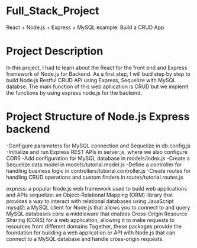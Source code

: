 # Full_Stack_Project
React + Node.js + Express + MySQL example: Build a CRUD App

Project Description
==================
In this project, I had to learn about the React for the front end and Express framework of Node.js for Backend.
As a first step, I will buid step by step to build Node.js Restful CRUD API using Express, Sequelize with MySQL databse.
 The main function of this web apllication is CRUD but we implemt the functions by using express node.js for the backend.

 Project Structure of Node.js Express backend 
=========================================
-Configure parameters for MySQL connection and Sequelize in db.config.js
-Initialize and run Express REST APIs in server.js, where we also configure CORS
-Add configuration for MySQL database in models/index.js
-Create a Sequelize data model in models/tutorial.model.js
-Define a controller for handling business logic in controllers/tutorial.controller.js
-Create routes for handling CRUD operations and custom finders in routes/tutorial.routes.js




express: a popular Node.js web framework used to build web applications and APIs
sequelize: an Object-Relational Mapping (ORM) library that provides a way to interact with relational databases using JavaScript
mysql2: a MySQL client for Node.js that allows you to connect to and query MySQL databases
cors: a middleware that enables Cross-Origin Resource Sharing (CORS) for a web application, allowing it to make requests to resources from different domains
Together, these packages provide the foundation for building a web application or API with Node.js that can connect to a MySQL database and handle cross-origin requests.


